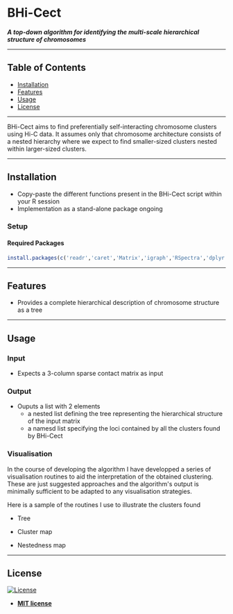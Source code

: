 # BHi-Cect
***A top-down algorithm for identifying the multi-scale hierarchical structure of chromosomes***

---

## Table of Contents

- [Installation](#installation)
- [Features](#features)
- [Usage](#usage)
- [License](#license)

---

BHi-Cect aims to find preferentially self-interacting chromosome clusters using Hi-C data. It assumes only that chromosome architecture consists of a nested hierarchy where we expect to find smaller-sized clusters nested within larger-sized clusters.

---

## Installation

- Copy-paste the different functions present in the BHi-Cect script within your R session
- Implementation as a stand-alone package ongoing

### Setup

#### Required Packages

```r
install.packages(c('readr','caret','Matrix','igraph','RSpectra','dplyr','data.tree'))
```
---

## Features

- Provides a complete hierarchical description of chromosome structure as a tree

---

## Usage

### Input
- Expects a 3-column sparse contact matrix as input

### Output
- Ouputs a list with 2 elements 
  - a nested list defining the tree representing the hierarchical structure of the input matrix
  - a namesd list specifying the loci contained by all the clusters found by BHi-Cect
  
### Visualisation
In the course of developing the algorithm I have developped a series of visualisation routines to aid the interpretation of the obtained clustering. These are just suggested approaches and the algorithm's output is minimally sufficient to be adapted to any visualisation strategies.

Here is a sample of the routines I use to illustrate the clusters found

- Tree

- Cluster map

- Nestedness map

---

## License

[![License](http://img.shields.io/:license-mit-blue.svg?style=flat-square)](http://badges.mit-license.org)

- **[MIT license](http://opensource.org/licenses/mit-license.php)**


